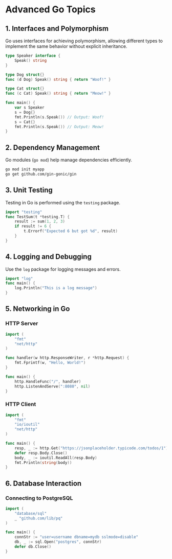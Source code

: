 # Advanced Go Topics

## 1. Interfaces and Polymorphism
Go uses interfaces for achieving polymorphism, allowing different types to implement the same behavior without explicit inheritance.

```go
type Speaker interface {
    Speak() string
}

type Dog struct{}
func (d Dog) Speak() string { return "Woof!" }

type Cat struct{}
func (c Cat) Speak() string { return "Meow!" }

func main() {
    var s Speaker
    s = Dog{}
    fmt.Println(s.Speak()) // Output: Woof!
    s = Cat{}
    fmt.Println(s.Speak()) // Output: Meow!
}
```

## 2. Dependency Management
Go modules (`go mod`) help manage dependencies efficiently.

```sh
go mod init myapp
go get github.com/gin-gonic/gin
```

## 3. Unit Testing
Testing in Go is performed using the `testing` package.

```go
import "testing"
func TestSum(t *testing.T) {
    result := sum(1, 2, 3)
    if result != 6 {
        t.Errorf("Expected 6 but got %d", result)
    }
}
```

## 4. Logging and Debugging
Use the `log` package for logging messages and errors.

```go
import "log"
func main() {
    log.Println("This is a log message")
}
```

## 5. Networking in Go
### HTTP Server
```go
import (
    "fmt"
    "net/http"
)

func handler(w http.ResponseWriter, r *http.Request) {
    fmt.Fprintf(w, "Hello, World!")
}

func main() {
    http.HandleFunc("/", handler)
    http.ListenAndServe(":8080", nil)
}
```

### HTTP Client
```go
import (
    "fmt"
    "io/ioutil"
    "net/http"
)

func main() {
    resp, _ := http.Get("https://jsonplaceholder.typicode.com/todos/1")
    defer resp.Body.Close()
    body, _ := ioutil.ReadAll(resp.Body)
    fmt.Println(string(body))
}
```

## 6. Database Interaction
### Connecting to PostgreSQL
```go
import (
    "database/sql"
    _ "github.com/lib/pq"
)

func main() {
    connStr := "user=username dbname=mydb sslmode=disable"
    db, _ := sql.Open("postgres", connStr)
    defer db.Close()
}
```

